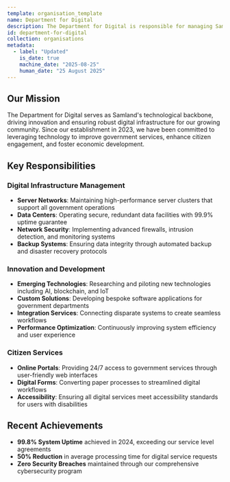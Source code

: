 ```yaml
---
template: organisation_template
name: Department for Digital
description: The Department for Digital is responsible for managing Samland's digital infrastructure, including server networks, data centers, and cybersecurity measures. We ensure that all government digital services are reliable, secure, and accessible to citizens.
id: department-for-digital
collection: organisations
metadata:
  - label: "Updated"
    is_date: true
    machine_date: "2025-08-25"
    human_date: "25 August 2025"
---
```


## Our Mission

The Department for Digital serves as Samland's technological backbone, driving innovation and ensuring robust digital infrastructure for our growing community. Since our establishment in 2023, we have been committed to leveraging technology to improve government services, enhance citizen engagement, and foster economic development.

## Key Responsibilities

### Digital Infrastructure Management
- **Server Networks**: Maintaining high-performance server clusters that support all government operations
- **Data Centers**: Operating secure, redundant data facilities with 99.9% uptime guarantee
- **Network Security**: Implementing advanced firewalls, intrusion detection, and monitoring systems
- **Backup Systems**: Ensuring data integrity through automated backup and disaster recovery protocols

### Innovation and Development
- **Emerging Technologies**: Researching and piloting new technologies including AI, blockchain, and IoT
- **Custom Solutions**: Developing bespoke software applications for government departments
- **Integration Services**: Connecting disparate systems to create seamless workflows
- **Performance Optimization**: Continuously improving system efficiency and user experience

### Citizen Services
- **Online Portals**: Providing 24/7 access to government services through user-friendly web interfaces
- **Digital Forms**: Converting paper processes to streamlined digital workflows
- **Accessibility**: Ensuring all digital services meet accessibility standards for users with disabilities

## Recent Achievements

- **99.8% System Uptime** achieved in 2024, exceeding our service level agreements
- **50% Reduction** in average processing time for digital service requests
- **Zero Security Breaches** maintained through our comprehensive cybersecurity program
